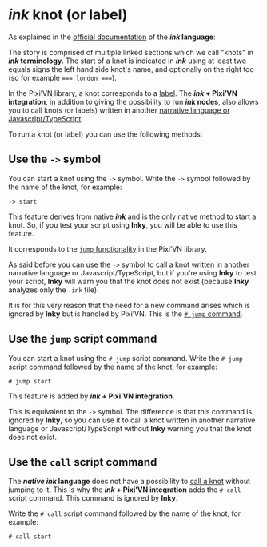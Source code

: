 # *ink* knot (or label)

As explained in the [official documentation](https://www.inklestudios.com/ink/web-tutorial/) of the ***ink* language**:

The story is comprised of multiple linked sections which we call "knots" in ***ink* terminology**. The start of a knot is indicated in ***ink*** using at least two equals signs the left hand side knot's name, and optionally on the right too (so for example `=== london ===`).

In the Pixi’VN library, a knot corresponds to a [label](/start/labels.md#label). The ***ink* + Pixi’VN integration**, in addition to giving the possibility to run ***ink* nodes**, also allows you to call knots (or labels) written in another [narrative language or Javascript/TypeScript](/start/narration.md).

To run a knot (or label) you can use the following methods:

## Use the `->` symbol

You can start a knot using the `->` symbol. Write the `->` symbol followed by the name of the knot, for example:

```ink
-> start
```

This feature derives from native ***ink*** and is the only native method to start a knot. So, if you test your script using **Inky**, you will be able to use this feature.

It corresponds to the [`jump` functionality](/start/labels.md#jump-to-a-label) in the Pixi’VN library.

As said before you can use the `->` symbol to call a knot written in another narrative language or Javascript/TypeScript, but if you're using **Inky** to test your script, **Inky** will warn you that the knot does not exist (because **Inky** analyzes only the `.ink` file).

It is for this very reason that the need for a new command arises which is ignored by **Inky** but is handled by Pixi’VN. This is the [`# jump` command](#use-the-jump-script-command).

## Use the `jump` script command

You can start a knot using the `# jump` script command. Write the `# jump` script command followed by the name of the knot, for example:

```ink
# jump start
```

This feature is added by ***ink* + Pixi’VN integration**.

This is equivalent to the `->` symbol. The difference is that this command is ignored by **Inky**, so you can use it to call a knot written in another narrative language or Javascript/TypeScript without **Inky** warning you that the knot does not exist.

## Use the `call` script command

The ***native ink* language** does not have a possibility to [call a knot](/start/labels.md#call-a-label) without jumping to it. This is why the ***ink* + Pixi’VN integration** adds the `# call` script command. This command is ignored by **Inky**.

Write the `# call` script command followed by the name of the knot, for example:

```ink
# call start
```

